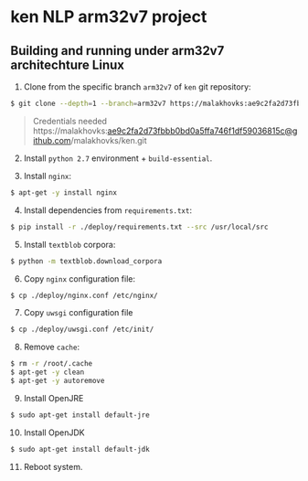 # ken NLP arm32v7 project

## Building and running under arm32v7 architechture Linux

1. Clone from the specific branch `arm32v7` of `ken` git repository:

```bash
$ git clone --depth=1 --branch=arm32v7 https://malakhovks:ae9c2fa2d73fbbb0bd0a5ffa746f1df59036815c@github.com/malakhovks/ken.git
```
> Credentials needed
> https://malakhovks:ae9c2fa2d73fbbb0bd0a5ffa746f1df59036815c@github.com/malakhovks/ken.git

2. Install `python 2.7` environment + `build-essential`.

3. Install `nginx`:

```bash
$ apt-get -y install nginx
```
4. Install dependencies from `requirements.txt`:
```bash
$ pip install -r ./deploy/requirements.txt --src /usr/local/src
```
5. Install `textblob` corpora:
```bash
$ python -m textblob.download_corpora
```
6. Copy `nginx` configuration file:
```bash
$ cp ./deploy/nginx.conf /etc/nginx/ 
```
7. Copy `uwsgi` configuration file
```bash
$ cp ./deploy/uwsgi.conf /etc/init/
```
8. Remove `cache`:
```bash
$ rm -r /root/.cache
$ apt-get -y clean
$ apt-get -y autoremove
```
9. Install OpenJRE
```bash
$ sudo apt-get install default-jre
```
10. Install OpenJDK
```bash
$ sudo apt-get install default-jdk
```
11. Reboot system.
